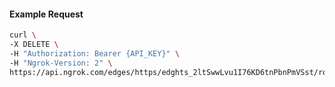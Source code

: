 <!-- Code generated for API Clients. DO NOT EDIT. -->

#### Example Request

```bash
curl \
-X DELETE \
-H "Authorization: Bearer {API_KEY}" \
-H "Ngrok-Version: 2" \
https://api.ngrok.com/edges/https/edghts_2ltSwwLvu1I76KD6tnPbnPmVSst/routes/edghtsrt_2ltSwvcfkAF02R6rtcjAPm0SQBs/compression
```
